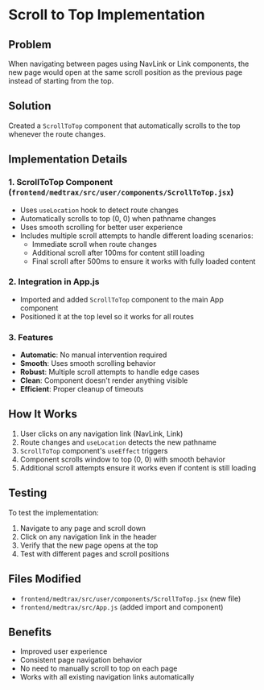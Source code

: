 # Scroll to Top Implementation

## Problem
When navigating between pages using NavLink or Link components, the new page would open at the same scroll position as the previous page instead of starting from the top.

## Solution
Created a `ScrollToTop` component that automatically scrolls to the top whenever the route changes.

## Implementation Details

### 1. ScrollToTop Component (`frontend/medtrax/src/user/components/ScrollToTop.jsx`)
- Uses `useLocation` hook to detect route changes
- Automatically scrolls to top (0, 0) when pathname changes
- Uses smooth scrolling for better user experience
- Includes multiple scroll attempts to handle different loading scenarios:
  - Immediate scroll when route changes
  - Additional scroll after 100ms for content still loading
  - Final scroll after 500ms to ensure it works with fully loaded content

### 2. Integration in App.js
- Imported and added `ScrollToTop` component to the main App component
- Positioned it at the top level so it works for all routes

### 3. Features
- **Automatic**: No manual intervention required
- **Smooth**: Uses smooth scrolling behavior
- **Robust**: Multiple scroll attempts to handle edge cases
- **Clean**: Component doesn't render anything visible
- **Efficient**: Proper cleanup of timeouts

## How It Works
1. User clicks on any navigation link (NavLink, Link)
2. Route changes and `useLocation` detects the new pathname
3. `ScrollToTop` component's `useEffect` triggers
4. Component scrolls window to top (0, 0) with smooth behavior
5. Additional scroll attempts ensure it works even if content is still loading

## Testing
To test the implementation:
1. Navigate to any page and scroll down
2. Click on any navigation link in the header
3. Verify that the new page opens at the top
4. Test with different pages and scroll positions

## Files Modified
- `frontend/medtrax/src/user/components/ScrollToTop.jsx` (new file)
- `frontend/medtrax/src/App.js` (added import and component)

## Benefits
- Improved user experience
- Consistent page navigation behavior
- No need to manually scroll to top on each page
- Works with all existing navigation links automatically 
